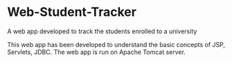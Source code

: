 # Web-Student-Tracker
A web app developed to track the students enrolled to a university

This web app has been developed to understand the basic concepts of JSP, Servlets, JDBC. 
The web app is run on Apache Tomcat server.
